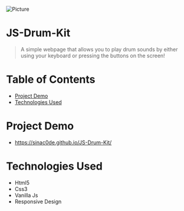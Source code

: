 ![Picture](https://i.ibb.co/Cv6mqvS/drums.jpg)
# JS-Drum-Kit
> A simple webpage that allows you to play drum sounds by either using your keyboard or pressing the buttons on the screen!

# Table of Contents
* [Project Demo](#project-demo)
* [Technologies Used](#technologies-used)

# <a name="project-demo"></a>Project Demo
* https://sinac0de.github.io/JS-Drum-Kit/

# <a name="technologies-used"></a>Technologies Used
* Html5
* Css3
* Vanilla Js
* Responsive Design
